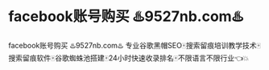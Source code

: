 # facebook账号购买 ♨️9527nb.com♨️

facebook账号购买 ♨️9527nb.com♨️ 专业谷歌黑帽SEO🀄搜索留痕培训教学技术🀄搜索留痕软件🀄谷歌蜘蛛池搭建🀄24小时快速收录排名🀄不限语言不限行业👈💥